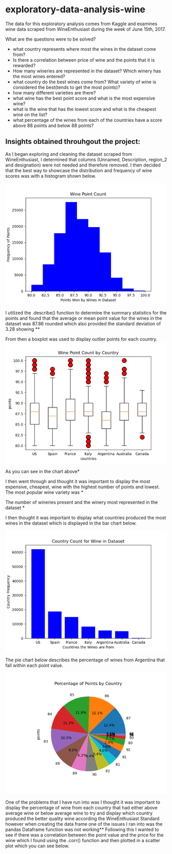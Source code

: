 # exploratory-data-analysis-wine
The data for this exploratory analysis comes from Kaggle and examines wine data scraped from WineEnthusiast during the week of June 15th, 2017.

What are the questions were to be solved?
* what country represents where most the wines in the dataset come from?
* Is there a correlation between price of wine and the points that it is rewarded?
* How many wineries are represented in the dataset? Which winery has the most wines entered?
* what country do the best wines come from? What variety of wine is considered the best(tends to get the most points)?
* how many different varieties are there?
* what wine has the best point score and what is the most expensive wine?
* what is the wine that has the lowest score and what is the cheapest wine on the list?
* what percentage of the wines from each of the countries have a score above 88 points and below 88 points? 
 
## Insights obtained throuhgout the project:

As I began exploring and cleaning the dataset scraped from WineEnthusiast, I determined that columns (Unnamed, Description, region_2 and designation) were not needed and therefore removed. I then decided that the best way to showcase the distribution and frequency of wine scores was with a histogram shown below.

![Image](https://github.com/cjbeimfohr13/exploratory-data-analysis-wine/blob/7b541ac0f69f69b90fd9a1a2d835e1d03385fa85/Images/histogram_points.png)

I utilized the .describe() function to determine the summary statistics for the points and found that the average or mean point value for the wines in the dataset was 87.86 rounded which also provided the standard deviation of 3.28 showing **

From then a boxplot was used to display outlier points for each country. 
![image](Images/boxplot_points.png)

As you can see in the chart above*

I then went through and thought it was important to display the most expensive, cheapest, wine with the highest number of points and lowest.
The most popular wine variety was *

The number of wineries present  and the winery most represented in the dataset *

I then thought it was important to display what countries produced the most wines in the dataset which is displayed in the bar chart below.

![image](Images/barchar_country.png)

The pie chart below describes the percentage of wines from Argentina that fall within each point value.

![image](Images/piechart_argentina.png)

One of the problems that I have run into was I thought it was important to display the percentage of wine from each country that had either above average wine or below average wine to try and display which country produced the better quality wine according the WineEnthusiast Standard however when creating the data frame one of the issues I ran into was the pandas Dataframe function was not working**
Following this I wanted to see if there was a correlation between the point value and the price for the wine which I found using the .corr() function and then plotted in a scatter plot which you can see below. 

 


